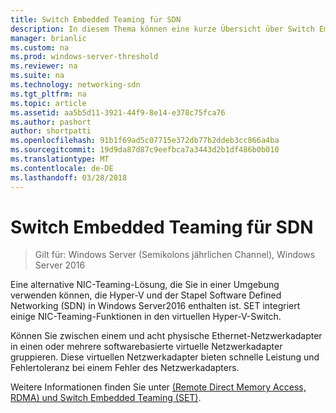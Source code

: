 ```yaml
---
title: Switch Embedded Teaming für SDN
description: In diesem Thema können eine kurze Übersicht über Switch Embedded Teaming in Windows Server2016.
manager: brianlic
ms.custom: na
ms.prod: windows-server-threshold
ms.reviewer: na
ms.suite: na
ms.technology: networking-sdn
ms.tgt_pltfrm: na
ms.topic: article
ms.assetid: aa5b5d11-3921-44f9-8e14-e378c75fca76
ms.author: pashort
author: shortpatti
ms.openlocfilehash: 91b1f69ad5c07715e372db77b2ddeb3cc866a4ba
ms.sourcegitcommit: 19d9da87d87c9eefbca7a3443d2b1df486b0b010
ms.translationtype: MT
ms.contentlocale: de-DE
ms.lasthandoff: 03/28/2018
---
```

# <a name="switch-embedded-teaming-for-sdn"></a>Switch Embedded Teaming für SDN

>Gilt für: Windows Server (Semikolons jährlichen Channel), Windows Server 2016

Eine alternative NIC-Teaming-Lösung, die Sie in einer Umgebung verwenden können, die Hyper-V und der Stapel Software Defined Networking (SDN) in Windows Server2016 enthalten ist. SET integriert einige NIC-Teaming-Funktionen in den virtuellen Hyper-V-Switch. 

Können Sie zwischen einem und acht physische Ethernet-Netzwerkadapter in einen oder mehrere softwarebasierte virtuelle Netzwerkadapter gruppieren. Diese virtuellen Netzwerkadapter bieten schnelle Leistung und Fehlertoleranz bei einem Fehler des Netzwerkadapters.

Weitere Informationen finden Sie unter [(Remote Direct Memory Access, RDMA) und Switch Embedded Teaming (SET)](../../../virtualization//hyper-v-virtual-switch/RDMA-and-Switch-Embedded-Teaming.md).
